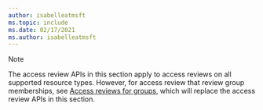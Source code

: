 ```yaml
---
author: isabelleatmsft
ms.topic: include
ms.date: 02/17/2021
ms.author: isabelleatmsft
---
```


<!-- markdownlint-disable MD041-->

>[!NOTE]
>The access review APIs in this section apply to access reviews on all supported resource types. However, for access review that review group memberships, see [Access reviews for groups](./beta/resources/accessreviewsv2-root.md), which will replace the access review APIs in this section.
